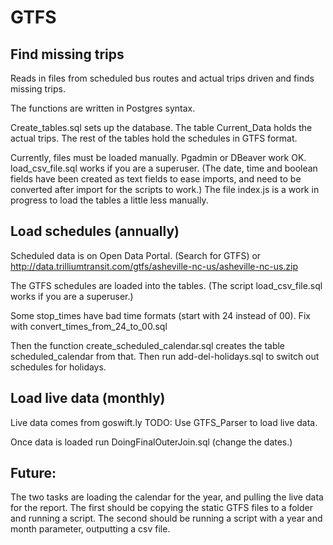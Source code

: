 # GTFS
## Find missing trips

Reads in files from scheduled bus routes and actual trips driven and finds missing trips.

The functions are written in Postgres syntax.

Create_tables.sql sets up the database.
The table Current_Data holds the actual trips.
The rest of the tables hold the schedules in GTFS format.

Currently, files must be loaded manually. Pgadmin or DBeaver work OK. load_csv_file.sql works if you are a superuser.
(The date, time and boolean fields have been created as text fields to ease imports, and need to be converted after import for the scripts to work.)
The file index.js is a work in progress to load the tables a little less manually.

## Load schedules (annually)
Scheduled data is on Open Data Portal. (Search for GTFS) or http://data.trilliumtransit.com/gtfs/asheville-nc-us/asheville-nc-us.zip

The GTFS schedules are loaded into the tables. (The script load_csv_file.sql works if you are a superuser.)

Some stop_times have bad time formats (start with 24 instead of 00). Fix with convert_times_from_24_to_00.sql

Then the function create_scheduled_calendar.sql creates the table scheduled_calendar from that.
Then run add-del-holidays.sql to switch out schedules for holidays.

## Load live data (monthly)
Live data comes from goswift.ly
TODO: Use GTFS_Parser to load live data.

Once data is loaded run DoingFinalOuterJoin.sql (change the dates.)


## Future:
The two tasks are loading the calendar for the year, and pulling the live data for the report.
The first should be copying the static GTFS files to a folder and running a script.
The second should be running a script with a year and month parameter, outputting a csv file.



